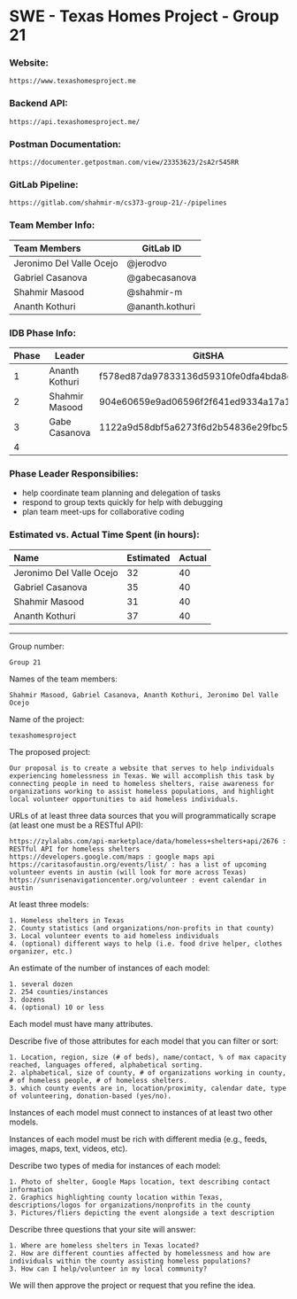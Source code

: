 # SWE - Texas Homes Project - Group 21

### Website:

    https://www.texashomesproject.me

### Backend API:

    https://api.texashomesproject.me/

### Postman Documentation:

    https://documenter.getpostman.com/view/23353623/2sA2r545RR

### GitLab Pipeline:

    https://gitlab.com/shahmir-m/cs373-group-21/-/pipelines

### Team Member Info:

| Team Members             | GitLab ID       |
| :----------------------- | --------------- |
| Jeronimo Del Valle Ocejo | @jerodvo        |
| Gabriel Casanova         | @gabecasanova   |
| Shahmir Masood           | @shahmir-m      |
| Ananth Kothuri           | @ananth.kothuri |

### IDB Phase Info:

| Phase | Leader         | GitSHA                                   |
| ----- | -------------- | ---------------------------------------- |
| 1     | Ananth Kothuri | f578ed87da97833136d59310fe0dfa4bda8e1ce0 |
| 2     | Shahmir Masood | 904e60659e9ad06596f2f641ed9334a17a1db6c7 |
| 3     | Gabe Casanova  | 1122a9d58dbf5a6273f6d2b54836e29fbc5356b7 |
| 4     |                |                                          |

### Phase Leader Responsibilies:

- help coordinate team planning and delegation of tasks
- respond to group texts quickly for help with debugging
- plan team meet-ups for collaborative coding

### Estimated vs. Actual Time Spent (in hours):

| Name                     | Estimated | Actual |
| :----------------------- | --------- | ------ |
| Jeronimo Del Valle Ocejo | 32        | 40     |
| Gabriel Casanova         | 35        | 40     |
| Shahmir Masood           | 31        | 40     |
| Ananth Kothuri           | 37        | 40     |

---

Group number:

    Group 21

Names of the team members:

    Shahmir Masood, Gabriel Casanova, Ananth Kothuri, Jeronimo Del Valle Ocejo

Name of the project:

    texashomesproject

The proposed project:

    Our proposal is to create a website that serves to help individuals experiencing homelessness in Texas. We will accomplish this task by connecting people in need to homeless shelters, raise awareness for organizations working to assist homeless populations, and highlight local volunteer opportunities to aid homeless individuals.

URLs of at least three data sources that you will programmatically scrape (at least one must be a RESTful API):

    https://zylalabs.com/api-marketplace/data/homeless+shelters+api/2676 : RESTful API for homeless shelters
    https://developers.google.com/maps : google maps api
    https://caritasofaustin.org/events/list/ : has a list of upcoming volunteer events in austin (will look for more across Texas)
    https://sunrisenavigationcenter.org/volunteer : event calendar in austin

At least three models:

    1. Homeless shelters in Texas
    2. County statistics (and organizations/non-profits in that county)
    3. Local volunteer events to aid homeless individuals
    4. (optional) different ways to help (i.e. food drive helper, clothes organizer, etc.)

An estimate of the number of instances of each model:

    1. several dozen
    2. 254 counties/instances
    3. dozens
    4. (optional) 10 or less

Each model must have many attributes.

Describe five of those attributes for each model that you can filter or sort:

    1. Location, region, size (# of beds), name/contact, % of max capacity reached, languages offered, alphabetical sorting.
    2. alphabetical, size of county, # of organizations working in county, # of homeless people, # of homeless shelters.
    3. which county events are in, location/proximity, calendar date, type of volunteering, donation-based (yes/no).

Instances of each model must connect to instances of at least two other models.

Instances of each model must be rich with different media (e.g., feeds, images, maps, text, videos, etc).

Describe two types of media for instances of each model:

    1. Photo of shelter, Google Maps location, text describing contact information
    2. Graphics highlighting county location within Texas, descriptions/logos for organizations/nonprofits in the county
    3. Pictures/fliers depicting the event alongside a text description

Describe three questions that your site will answer:

    1. Where are homeless shelters in Texas located?
    2. How are different counties affected by homelessness and how are individuals within the county assisting homeless populations?
    3. How can I help/volunteer in my local community?

We will then approve the project or request that you refine the idea.
